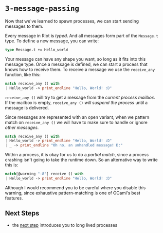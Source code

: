 # `3-message-passing`

Now that we've learned to spawn processes, we can start sending messages to
them.

Every message in Riot is _typed_. And all messages form part of the `Message.t`
type. To define a new message, you can write:

```ocaml
type Message.t += Hello_world
```

Your message can have any shape you want, so long as it fits into this message
type. Once a message is defined, we can start a process that knows how to
receive them. To receive a message we use the `receive_any` function, like this:

```ocaml
match receive_any () with
| Hello_world -> print_endline "Hello, World! :D"
```

`receive_any ()` will try to get a message from the _current process mailbox_. If
the mailbox is empty, `receive_any ()` _will suspend the process_ until a message
is delivered.

Since messages are represented with an open variant, when we pattern match on
`receive_any ()` we will have to make sure to handle or ignore _other messages_.

```ocaml
match receive_any () with
| Hello_world -> print_endline "Hello, World! :D"
| _ -> print_endline "Oh no, an unhandled message! D:"
```

Within a process, it is okay for us to do a _partial match_, since a process crashing isn't going to take the runtime down. So an alternative way to write this is:

```ocaml
match[@warning "-8"] receive () with
| Hello_world -> print_endline "Hello, World! :D"
```

Although I would recommend you to be careful where you disable this warning,
since exhaustive pattern-matching is one of OCaml's best features.

## Next Steps

* the [next step](../4-long-lived-processes/) introduces you to long lived processes

